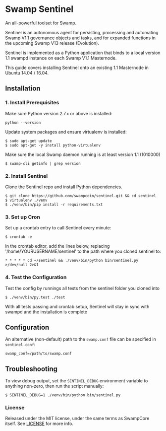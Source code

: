 # Swamp Sentinel

An all-powerful toolset for Swamp.

Sentinel is an autonomous agent for persisting, processing and automating Swamp V1.1 governance objects and tasks, and for expanded functions in the upcoming Swamp V13 release (Evolution).

Sentinel is implemented as a Python application that binds to a local version 1.1 swampd instance on each Swamp V1.1 Masternode.

This guide covers installing Sentinel onto an existing 1.1 Masternode in Ubuntu 14.04 / 16.04.

## Installation

### 1. Install Prerequisites

Make sure Python version 2.7.x or above is installed:

    python --version

Update system packages and ensure virtualenv is installed:

    $ sudo apt-get update
    $ sudo apt-get -y install python-virtualenv

Make sure the local Swamp daemon running is at least version 1.1 (1010000)

    $ swamp-cli getinfo | grep version

### 2. Install Sentinel

Clone the Sentinel repo and install Python dependencies.

    $ git clone https://github.com/swampcoin/sentinel.git && cd sentinel
    $ virtualenv ./venv
    $ ./venv/bin/pip install -r requirements.txt

### 3. Set up Cron

Set up a crontab entry to call Sentinel every minute:

    $ crontab -e

In the crontab editor, add the lines below, replacing '/home/YOURUSERNAME/sentinel' to the path where you cloned sentinel to:

    * * * * * cd ~/sentinel && ./venv/bin/python bin/sentinel.py >/dev/null 2>&1

### 4. Test the Configuration

Test the config by runnings all tests from the sentinel folder you cloned into

    $ ./venv/bin/py.test ./test

With all tests passing and crontab setup, Sentinel will stay in sync with swampd and the installation is complete

## Configuration

An alternative (non-default) path to the `swamp.conf` file can be specified in `sentinel.conf`:

    swamp_conf=/path/to/swamp.conf

## Troubleshooting

To view debug output, set the `SENTINEL_DEBUG` environment variable to anything non-zero, then run the script manually:

    $ SENTINEL_DEBUG=1 ./venv/bin/python bin/sentinel.py



### License

Released under the MIT license, under the same terms as SwampCore itself. See [LICENSE](LICENSE) for more info.
